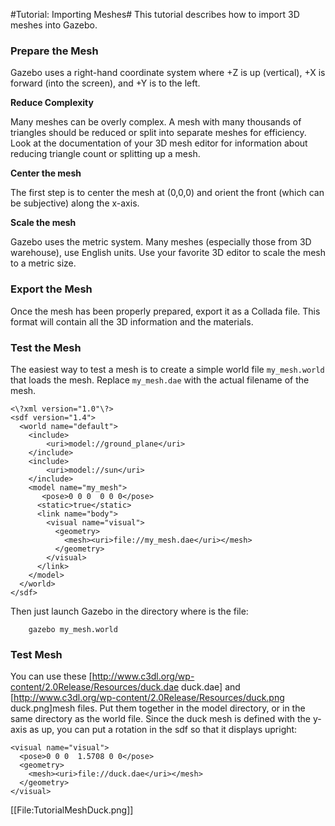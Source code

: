 #Tutorial: Importing Meshes#
This tutorial describes how to import 3D meshes into Gazebo.

### Prepare the Mesh

Gazebo uses a right-hand coordinate system where +Z is up (vertical), +X is forward (into the screen), and +Y is to the left.

**Reduce Complexity**

 Many meshes can be overly complex. A mesh with many thousands of triangles should be reduced or split into separate meshes for efficiency. Look at the documentation of your 3D mesh editor for information about reducing triangle count or splitting up a mesh.

**Center the mesh**

 The first step is to center the mesh at (0,0,0) and orient the front (which can be subjective) along the x-axis.

**Scale the mesh**

 Gazebo uses the metric system. Many meshes (especially those from 3D warehouse), use English units. Use your favorite 3D editor to scale the mesh to a metric size.

### Export the Mesh ###

Once the mesh has been properly prepared, export it as a Collada file. This format will contain all the 3D information and the materials.

### Test the Mesh ###

The easiest way to test a mesh is to create a simple world file `my_mesh.world` that loads the mesh. Replace `my_mesh.dae` with the actual filename of the mesh.

~~~
<\?xml version="1.0"\?>
<sdf version="1.4">
  <world name="default">
    <include>
        <uri>model://ground_plane</uri>
    </include>
    <include>
        <uri>model://sun</uri>
    </include>
    <model name="my_mesh">
       <pose>0 0 0  0 0 0</pose>
      <static>true</static>
      <link name="body">
        <visual name="visual">
          <geometry>
            <mesh><uri>file://my_mesh.dae</uri></mesh>
          </geometry>
        </visual>
      </link>
    </model>
  </world>
</sdf>
~~~

Then just launch Gazebo in the directory where is the file:

        gazebo my_mesh.world

### Test Mesh ###

You can use these [http://www.c3dl.org/wp-content/2.0Release/Resources/duck.dae duck.dae] and [http://www.c3dl.org/wp-content/2.0Release/Resources/duck.png duck.png]mesh files. Put them together in the model directory, or in the same directory as the world file. Since the duck mesh is defined with the y-axis as up, you can put a rotation in the sdf so that it displays upright:
~~~
<visual name="visual">
  <pose>0 0 0  1.5708 0 0</pose>
  <geometry>
    <mesh><uri>file://duck.dae</uri></mesh>
  </geometry>
</visual>
~~~

[[File:TutorialMeshDuck.png]]
